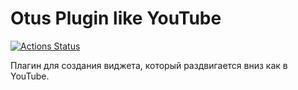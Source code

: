 # Otus Plugin like YouTube

[![Actions Status](https://github.com/ivanartamonov/otus-plugin/actions/workflows/sanity-check.yml/badge.svg)](https://github.com/ivanartamonov/otus-plugin/actions/workflows/sanity-check.yml/badge.svg)

Плагин для создания виджета, который раздвигается вниз как в YouTube.
